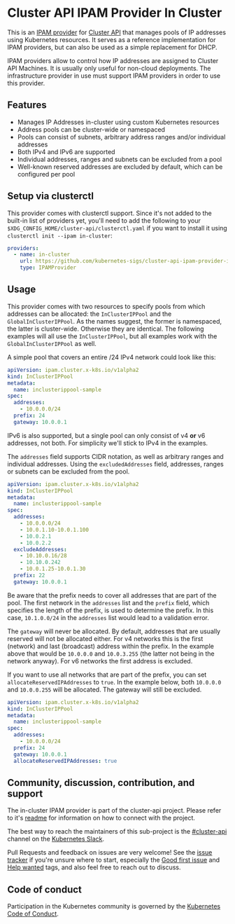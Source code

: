 # Cluster API IPAM Provider In Cluster

This is an [IPAM provider](https://github.com/kubernetes-sigs/cluster-api/blob/main/docs/proposals/20220125-ipam-integration.md#ipam-provider) for [Cluster API](https://github.com/kubernetes-sigs/cluster-api) that manages pools of IP addresses using Kubernetes resources. It serves as a reference implementation for IPAM providers, but can also be used as a simple replacement for DHCP.

IPAM providers allow to control how IP addresses are assigned to Cluster API Machines. It is usually only useful for non-cloud deployments. The infrastructure provider in use must support IPAM providers in order to use this provider.

## Features

- Manages IP Addresses in-cluster using custom Kubernetes resources
- Address pools can be cluster-wide or namespaced
- Pools can consist of subnets, arbitrary address ranges and/or individual addresses
- Both IPv4 and IPv6 are supported
- Individual addresses, ranges and subnets can be excluded from a pool
- Well-known reserved addresses are excluded by default, which can be configured per pool

## Setup via clusterctl

This provider comes with clusterctl support. Since it's not added to the built-in list of providers yet, you'll need to add the following to your `$XDG_CONFIG_HOME/cluster-api/clusterctl.yaml` if you want to install it using `clusterctl init --ipam in-cluster`:

```yaml
providers:
  - name: in-cluster
    url: https://github.com/kubernetes-sigs/cluster-api-ipam-provider-in-cluster/releases/latest/ipam-components.yaml
    type: IPAMProvider
```

## Usage

This provider comes with two resources to specify pools from which addresses can be allocated: the `InClusterIPPool` and the `GlobalInClusterIPPool`. As the names suggest, the former is namespaced, the latter is cluster-wide. Otherwise they are identical. The following examples will all use the `InClusterIPPool`, but all examples work with the `GlobalInClusterIPPool` as well.

A simple pool that covers an entire /24 IPv4 network could look like this:

```yaml
apiVersion: ipam.cluster.x-k8s.io/v1alpha2
kind: InClusterIPPool
metadata:
  name: inclusterippool-sample
spec:
  addresses:
    - 10.0.0.0/24
  prefix: 24
  gateway: 10.0.0.1
```

IPv6 is also supported, but a single pool can only consist of v4 **or** v6 addresses, not both. For simplicity we'll stick to IPv4 in the examples.

The `addresses` field supports CIDR notation, as well as arbitrary ranges and individual addresses. Using the `excludedAddresses` field, addresses, ranges or subnets can be excluded from the pool.

```yaml
apiVersion: ipam.cluster.x-k8s.io/v1alpha2
kind: InClusterIPPool
metadata:
  name: inclusterippool-sample
spec:
  addresses:
    - 10.0.0.0/24
    - 10.0.1.10-10.0.1.100
    - 10.0.2.1
    - 10.0.2.2
  excludeAddresses:
    - 10.10.0.16/28
    - 10.10.0.242
    - 10.0.1.25-10.0.1.30
  prefix: 22
  gateway: 10.0.0.1
```

Be aware that the prefix needs to cover all addresses that are part of the pool. The first network in the `addresses` list and the `prefix` field, which specifies the length of the prefix, is used to determine the prefix. In this case, `10.1.0.0/24` in the `addresses` list would lead to a validation error.

The `gateway` will never be allocated. By default, addresses that are usually reserved will not be allocated either. For v4 networks this is the first (network) and last (broadcast) address within the prefix. In the example above that would be `10.0.0.0` and `10.0.3.255` (the latter not being in the network anyway). For v6 networks the first address is excluded.

If you want to use all networks that are part of the prefix, you can set `allocateReservedIPAddresses` to `true`. In the example below, both `10.0.0.0` and `10.0.0.255` will be allocated. The gateway will still be excluded.

```yaml
apiVersion: ipam.cluster.x-k8s.io/v1alpha2
kind: InClusterIPPool
metadata:
  name: inclusterippool-sample
spec:
  addresses:
    - 10.0.0.0/24
  prefix: 24
  gateway: 10.0.0.1
  allocateReservedIPAddresses: true
```


## Community, discussion, contribution, and support

The in-cluster IPAM provider is part of the cluster-api project. Please refer to it's [readme](https://github.com/kubernetes-sigs/cluster-api?tab=readme-ov-file#-community-discussion-contribution-and-support) for information on how to connect with the project.

The best way to reach the maintainers of this sub-project is the [#cluster-api](https://kubernetes.slack.com/archives/C8TSNPY4T) channel on the [Kubernetes Slack](https://slack.k8s.io).

Pull Requests and feedback on issues are very welcome! See the [issue tracker](https://github.com/kubernetes-sigs/cluster-api-ipam-provider-in-cluster/issues) if you're unsure where to start, especially the [Good first issue](https://github.com/kubernetes-sigs/cluster-api-ipam-provider-in-cluster/issues?q=is%3Aopen+is%3Aissue+label%3A%22good+first+issue%22) and [Help wanted](https://github.com/kubernetes-sigs/cluster-api-ipam-provider-in-cluster/issues?utf8=%E2%9C%93&q=is%3Aopen+is%3Aissue+label%3A%22help+wanted%22+) tags, and also feel free to reach out to discuss.

## Code of conduct

Participation in the Kubernetes community is governed by the [Kubernetes Code of Conduct](https://github.com/kubernetes-sigs/cluster-api-ipam-provider-in-cluster/blob/main/code-of-conduct.md).
